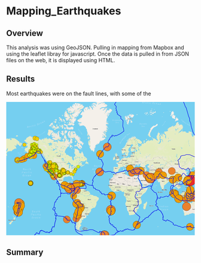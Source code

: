 # Mapping_Earthquakes

## Overview

This analysis was using GeoJSON. Pulling in mapping from Mapbox and using the leaflet libray for javascript. Once the data is pulled in from JSON files on the web, it is displayed using HTML. 

## Results
Most earthquakes were on the fault lines, with some of the 

![Earth_Earthquakes](https://github.com/MatthewLane412/Mapping_Earthquakes/blob/main/Earthquake_Challenge/Earthquake_Map.PNG)

## Summary
